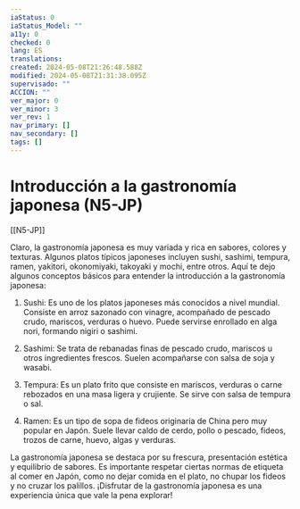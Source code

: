 ```yaml
---
iaStatus: 0
iaStatus_Model: ""
a11y: 0
checked: 0
lang: ES
translations: 
created: 2024-05-08T21:26:48.588Z
modified: 2024-05-08T21:31:38.095Z
supervisado: ""
ACCION: ""
ver_major: 0
ver_minor: 3
ver_rev: 1
nav_primary: []
nav_secondary: []
tags: []
---
```

# Introducción a la gastronomía japonesa (N5-JP)

[[N5-JP]]

Claro, la gastronomía japonesa es muy variada y rica en sabores, colores y texturas. Algunos platos típicos japoneses incluyen sushi, sashimi, tempura, ramen, yakitori, okonomiyaki, takoyaki y mochi, entre otros. Aquí te dejo algunos conceptos básicos para entender la introducción a la gastronomía japonesa:

1. Sushi: Es uno de los platos japoneses más conocidos a nivel mundial. Consiste en arroz sazonado con vinagre, acompañado de pescado crudo, mariscos, verduras o huevo. Puede servirse enrollado en alga nori, formando nigiri o sashimi.

2. Sashimi: Se trata de rebanadas finas de pescado crudo, mariscos u otros ingredientes frescos. Suelen acompañarse con salsa de soja y wasabi.

3. Tempura: Es un plato frito que consiste en mariscos, verduras o carne rebozados en una masa ligera y crujiente. Se sirve con salsa de tempura o sal.

4. Ramen: Es un tipo de sopa de fideos originaria de China pero muy popular en Japón. Suele llevar caldo de cerdo, pollo o pescado, fideos, trozos de carne, huevo, algas y verduras.

La gastronomía japonesa se destaca por su frescura, presentación estética y equilibrio de sabores. Es importante respetar ciertas normas de etiqueta al comer en Japón, como no dejar comida en el plato, no chupar los fideos y no cruzar los palillos. ¡Disfrutar de la gastronomía japonesa es una experiencia única que vale la pena explorar!
